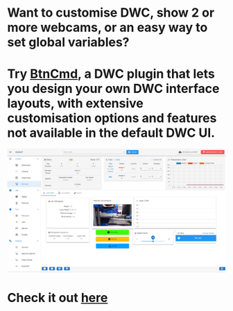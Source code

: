 # Want to customise DWC, show 2 or more webcams, or an easy way to set global variables?  
  
# Try [BtnCmd](https://github.com/MintyTrebor/BtnCmd), a DWC plugin that lets you design your own DWC interface layouts, with extensive customisation options and features not available in the default DWC UI.  
  
![BtnCmd](https://raw.githubusercontent.com/MintyTrebor/BtnCmd/main/wikires/v0.8.13_BtnCmd_MainWindow_1.png)  
  
# Check it out [here](https://github.com/MintyTrebor/BtnCmd)
